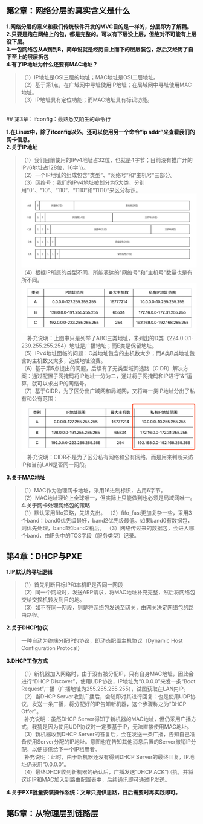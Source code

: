 ## 第2章：网络分层的真实含义是什么

<b> 1.网络分层的意义和我们传统软件开发的MVC目的是一样的，分层即为了解耦。</b>  
<b> 2.只要是跑在网络上的包，都是完整的。可以有下层没上层，但绝对不可能有上层没下层。</b>  
<b> 3.一包网络包从A到到B，简单说就是经历自上而下的层层装包，然后又经历了自下至上的层层拆包</b>  
<b> 4.有了IP地址为什么还要有MAC地址？</b>  
>（1）IP地址是OSI三层的地址；MAC地址是OSI二层地址。  
>（2）基于第1点，在广域网中寻址使用IP地址；在局域网中寻址使用MAC地址。  
>（3）IP地址具有定位功能；而MAC地址具有标识功能。

<br />
## 第3章：ifconfig：最熟悉又陌生的命令行

<b> 1.在Linux中，除了ifconfig以外，还可以使用另一个命令“ip addr”来查看我们的网卡信息。</b>  
<b> 2.关于IP地址</b>
> （1）我们目前使用的IPv4地址占32位，也就是4字节；目前没有推广开的IPv6地址占128位，16字节。  
> （2）一个IP地址的组成包含“类型”、“网络号”和“主机号”三部分。  
> （3）网络号：我们的IPv4地址被划分为5大类，分别用“0”、“10”、“110”、“1110”和“11110”来区分标识。  
>    <img src="chapter3-1.jpg" />
> （4）根据IP所属的类型不同，所能表达的"网络号"和“主机号”数量也是有所不同。  
>    <img src="chapter3-2.jpg" />
> &nbsp;&nbsp;&nbsp;&nbsp;补充说明：上图中只是列举了ABC三类地址，未列出的D类（224.0.0.1-239.255.255.254）地址是广播地址；而E类是保留地址。  
> （5）IPv4地址面临的问题：C类地址包含的主机数太少；而A类B类地址包含的主机数又太多，造成地址浪费。  
> （6）基于第5点提出的问题，后续有了无类型域间选路（CIDR）解决方案：通过配置子网掩码将IP地址一分为二，通过将子网掩码和IP进行“&”运算，就可以求出IP的网络号。  
> （7）基于CIDR，为了区分出广域网和局域网，又将每一类IP地址分出了私有和公有范围：
>    <img src="chapter3-3.jpg" />   
> &nbsp;&nbsp;&nbsp;&nbsp;补充说明：CIDR不是为了区分私有网络和公有网络，而是用来判断来访IP和当前LAN是否同一网段。

<b> 3.关于MAC地址</b>
> （1）MAC作为物理网卡地址，采用16进制标识，占用6字节。  
> （2）MAC地址理论上全球唯一，但实际上只能做到也必须是局域网唯一。  
<b> 4.关于网卡处理网络包的策略</b>  
> （1）默认采用fifo策略，先进先出。
> （2）fifo_fast更加复杂一些，采用3个band：band0优先级最好，band2优先级最低。如果band0有数据包，则优先处理，band1和band2稍后。
> （3）网络传过来的数据包，会进入哪个band，由IP头中的TOS字段（服务类型）记录。


## 第4章：DHCP与PXE

<b> 1.IP默认的寻址逻辑</b>
> （1）首先判断目标IP和本机IP是否同一网段  
> （2）同一个网段时，发送ARP请求，将MAC地址补充完整，然后将网络包交给交换机转发到目的地。  
> （3）如不在同一网段，则是将网络包发送至网关，由网关决定网络包的路由路径。  

<b> 2.关于DHCP协议</b>  
> 一种自动为终端分配IP的协议，即动态配置主机协议（Dynamic Host Configuration Protocal）

<b> 3.DHCP工作方式</b>  
> （1）新机器加入网络时，由于没有被分配IP，只有自身MAC地址，因此会进行“DHCP Discover”，使用UDP协议，IP地址为“0.0.0.0”来发一条“Boot Request”广播（广播地址为255.255.255.255），试图获取在LAN内IP。  
> （2）当DHCP Server收到广播后，会随即对其进行回复：也是使用UDP协议，发送一条广播，将分配好的IP告知新机器，这个步骤称之为“DHCP Offer”。  
> &nbsp;&nbsp;补充说明：虽然DHCP Server得知了新机器的MAC地址，但仍采用广播方式，我猜是因为使用UDP协议时一定要基于IP，无法直接使用MAC地址。  
> （3）新机器收到DHCP Server的答复后，会在发送一条广播，告知自己准备使用Server分配的IP地址。意图也在告知其他消息后置的Server撤销IP分配，以便提供给下一个IP租用者。  
> &nbsp;&nbsp;补充说明：此时，由于新机器还没有得到DHCP Server的最终回复，IP地址仍采用”0.0.0.0“。  
> （4）最终DHCP收到新机器的确认后，广播发送“DHCP ACK”回执，并将这组IP和MAC加入到路由配置表中，后续通讯即可通过IP发送。
  
<b> 4.关于PXE批量安装操作系统：文章只提供思路，日后需要时再实践即可。</b>  

## 第5章：从物理层到链路层
